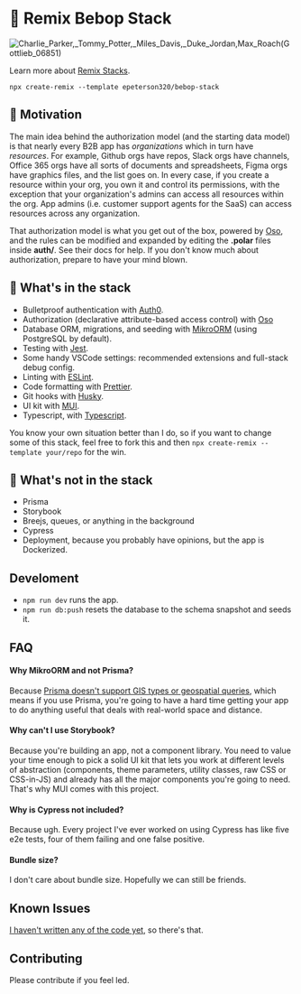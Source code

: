 # 🎺 Remix Bebop Stack

![Charlie_Parker,_Tommy_Potter,_Miles_Davis,_Duke_Jordan,_Max_Roach_(Gottlieb_06851)](https://user-images.githubusercontent.com/2739726/183922149-5140dc98-208a-411c-9d84-f02419c62abc.jpeg)

Learn more about [Remix Stacks](https://remix.run/stacks).

    npx create-remix --template epeterson320/bebop-stack

## 🔑 Motivation

The main idea behind the authorization model (and the starting data model) is that nearly every B2B app has _organizations_ which in turn have _resources_. For example, Github orgs have repos, Slack orgs have channels, Office 365 orgs have all sorts of documents and spreadsheets, Figma orgs have graphics files, and the list goes on. In every case, if you create a resource within your org, you own it and control its permissions, with the exception that your organization's admins can access all resources within the org. App admins (i.e. customer support agents for the SaaS) can access resources across any organization.

That authorization model is what you get out of the box, powered by [Oso](https://www.osohq.com/), and the rules can be modified and expanded by editing the **.polar** files inside **auth/**. See their docs for help. If you don't know much about authorization, prepare to have your mind blown.

## 🎁 What's in the stack

* Bulletproof authentication with [Auth0](https://auth0.com/).
* Authorization (declarative attribute-based access control) with [Oso](https://www.osohq.com/)
* Database ORM, migrations, and seeding with [MikroORM](https://mikro-orm.io/) (using PostgreSQL by default).
* Testing with [Jest](https://jestjs.io/).
* Some handy VSCode settings: recommended extensions and full-stack debug config.
* Linting with [ESLint](https://eslint.org).
* Code formatting with [Prettier](https://prettier.io).
* Git hooks with [Husky](https://typicode.github.io/husky/#/).
* UI kit with [MUI](https://mui.com/).
* Typescript, with [Typescript](https://www.typescriptlang.org/).

You know your own situation better than I do, so if you want to change some of this stack, feel free to fork this and then `npx create-remix --template your/repo` for the win.

## 🚫 What's not in the stack

* Prisma
* Storybook
* Breejs, queues, or anything in the background
* Cypress
* Deployment, because you probably have opinions, but the app is Dockerized.

## Develoment

* `npm run dev` runs the app.
* `npm run db:push` resets the database to the schema snapshot and seeds it.

## FAQ

#### Why MikroORM and not Prisma? 

Because [Prisma doesn't support GIS types or geospatial queries](https://github.com/prisma/prisma/issues/2789), which means if you use Prisma, you're going to have a hard time getting your app to do anything useful that deals with real-world space and distance.

#### Why can't I use Storybook?

Because you're building an app, not a component library. You need to value your time enough to pick a solid UI kit that lets you work at different levels of abstraction (components, theme parameters, utility classes, raw CSS or CSS-in-JS) and already has all the major components you're going to need. That's why MUI comes with this project.

#### Why is Cypress not included?

Because ugh. Every project I've ever worked on using Cypress has like five e2e tests, four of them failing and one false positive.

#### Bundle size?

I don't care about bundle size. Hopefully we can still be friends.

## Known Issues

[I haven't written any of the code yet](https://github.com/epeterson320/bebop-stack/issues/1), so there's that.

## Contributing

Please contribute if you feel led.
